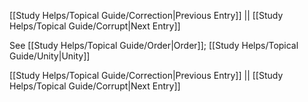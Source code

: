 [[Study Helps/Topical Guide/Correction|Previous Entry]]  ||  [[Study Helps/Topical Guide/Corrupt|Next Entry]]

 See [[Study Helps/Topical Guide/Order|Order]]; [[Study Helps/Topical Guide/Unity|Unity]]

[[Study Helps/Topical Guide/Correction|Previous Entry]]  ||  [[Study Helps/Topical Guide/Corrupt|Next Entry]]